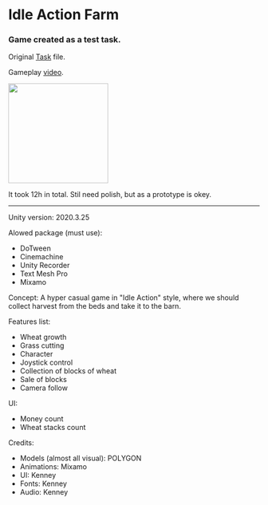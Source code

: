 # Idle Action Farm
### Game created as a test task. 
Original [Task](https://github.com/A1exdV/Idle-Action-Farm/blob/main/Task.pdf) file.

Gameplay [video](https://disk.yandex.ru/i/3rEAPnMsU6nyWg).

<img src="https://github.com/A1exdV/Idle-Action-Farm/blob/main/Screenshot_1.png" width="200">

It took 12h in total. Stil need polish, but as a prototype is okey.

---------------
Unity version: 2020.3.25

Alowed package (must use):
- DoTween
- Cinemachine
- Unity Recorder
- Text Mesh Pro
- Mixamo

Concept:
 A hyper casual game in "Idle Action" style, where we should collect harvest from the beds and take it to the barn.

Features list:
- Wheat growth
- Grass cutting
- Character
- Joystick control
- Collection of blocks of wheat
- Sale of blocks
- Camera follow

UI:
- Money count
- Wheat stacks count

Credits:
- Models (almost all visual): POLYGON
- Animations: Mixamo
- UI: Kenney
- Fonts: Kenney
- Audio: Kenney
